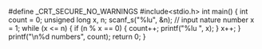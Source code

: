 #define _CRT_SECURE_NO_WARNINGS
#include<stdio.h>
int main()
{
	int count = 0;
	unsigned long x, n;
	scanf_s("%lu", &n); // input nature number
	x = 1;
	while (x <= n)
	{
		if (n % x == 0)
		{
			count++;
			printf("%lu ", x);
		}
		x++;
	}
	printf("\n%d numbers", count);
	return 0;
}
